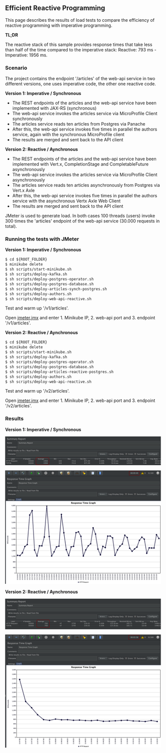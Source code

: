 ## Efficient Reactive Programming

This page describes the results of load tests to compare the efficiency of reactive programming with imperative programming. 

**TL;DR**

The reactive stack of this sample provides response times that take less than half of the time compared to the imperative stack: Reactive: 793 ms - Imperative: 1956 ms.

### Scenario

The project contains the endpoint '/articles' of the web-api service in two different versions, one uses imperative code, the other one reactive code.

**Version 1: Imperative / Synchronous**

* The REST endpoints of the articles and the web-api service have been implemented with JAX-RS (synchronous)
* The web-api service invokes the articles service via MicroProfile Client synchronously
* The articles service reads ten articles from Postgres via Panache
* After this, the web-api service invokes five times in parallel the authors service, again with the synchronous MicroProfile client
* The results are merged and sent back to the API client

**Version 2: Reactive / Aynchronous**

* The REST endpoints of the articles and the web-api service have been implemented with Vert.x, CompletionStage and CompletableFuture asynchronously
* The web-api service invokes the articles service via MicroProfile Client asynchronously
* The articles service reads ten articles asynchronously from Postgres via Vert.x Axle
* After this, the web-api service invokes five times in parallel the authors service with the asynchronous Vertx Axle Web Client
* The results are merged and sent back to the API client

JMeter is used to generate load. In both cases 100 threads (users) invoke 300 times the 'articles' endpoint of the web-api service (30.000 requests in total).

### Running the tests with JMeter

**Version 1: Imperative / Synchronous**

```
$ cd ${ROOT_FOLDER}
$ minikube delete
$ sh scripts/start-minikube.sh
$ sh scripts/deploy-kafka.sh
$ sh scripts/deploy-postgres-operator.sh
$ sh scripts/deploy-postgres-database.sh
$ sh scripts/deploy-articles-synch-postgres.sh
$ sh scripts/deploy-authors.sh
$ sh scripts/deploy-web-api-reactive.sh
```

Test and warm up '/v1/articles'.

Open [jmeter.jmx](jmeter.jmx) and enter 1. Minikube IP, 2. web-api port and 3. endpoint '/v1/articles'.

**Version 2: Reactive / Aynchronous**

```
$ cd ${ROOT_FOLDER}
$ minikube delete
$ sh scripts/start-minikube.sh
$ sh scripts/deploy-kafka.sh
$ sh scripts/deploy-postgres-operator.sh
$ sh scripts/deploy-postgres-database.sh
$ sh scripts/deploy-articles-reactive-postgres.sh
$ sh scripts/deploy-authors.sh
$ sh scripts/deploy-web-api-reactive.sh
```

Test and warm up '/v2/articles'.

Open [jmeter.jmx](jmeter.jmx) and enter 1. Minikube IP, 2. web-api port and 3. endpoint '/v2/articles'.

### Results

**Version 1: Imperative / Synchronous**

<kbd><img src="load-100x300-v1-summary.png" /></kbd>

<kbd><img src="load-100x300-v1-graph.png" /></kbd>


**Version 2: Reactive / Aynchronous**

<kbd><img src="load-100x300-v2-summary.png" /></kbd>

<kbd><img src="load-100x300-v2-graph.png" /></kbd>